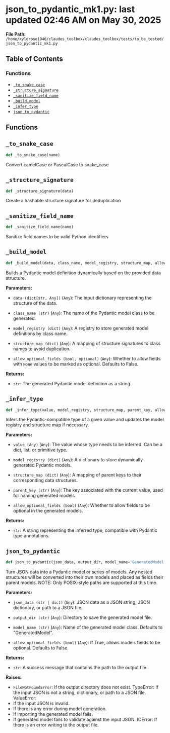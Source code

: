# json_to_pydantic_mk1.py: last updated 02:46 AM on May 30, 2025

**File Path:** `/home/kylerose1946/claudes_toolbox/claudes_toolbox/tests/to_be_tested/json_to_pydantic_mk1.py`

## Table of Contents

### Functions

- [`_to_snake_case`](#_to_snake_case)
- [`_structure_signature`](#_structure_signature)
- [`_sanitize_field_name`](#_sanitize_field_name)
- [`_build_model`](#_build_model)
- [`_infer_type`](#_infer_type)
- [`json_to_pydantic`](#json_to_pydantic)

## Functions

## `_to_snake_case`

```python
def _to_snake_case(name)
```

Convert camelCase or PascalCase to snake_case

## `_structure_signature`

```python
def _structure_signature(data)
```

Create a hashable structure signature for deduplication

## `_sanitize_field_name`

```python
def _sanitize_field_name(name)
```

Sanitize field names to be valid Python identifiers

## `_build_model`

```python
def _build_model(data, class_name, model_registry, structure_map, allow_optional_fields=False)
```

Builds a Pydantic model definition dynamically based on the provided data structure.

**Parameters:**

- `data (dict[str, Any])` (`Any`): The input dictionary representing the structure of the data.

- `class_name (str)` (`Any`): The name of the Pydantic model class to be generated.

- `model_registry (dict)` (`Any`): A registry to store generated model definitions by class name.

- `structure_map (dict)` (`Any`): A mapping of structure signatures to class names to avoid duplication.

- `allow_optional_fields (bool, optional)` (`Any`): Whether to allow fields with `None` values to be marked as optional. Defaults to False.

**Returns:**

- `str`: The generated Pydantic model definition as a string.

## `_infer_type`

```python
def _infer_type(value, model_registry, structure_map, parent_key, allow_optional_fields)
```

Infers the Pydantic-compatible type of a given value and updates the model registry
and structure map if necessary.

**Parameters:**

- `value (Any)` (`Any`): The value whose type needs to be inferred. Can be a dict, list, or primitive type.

- `model_registry (dict)` (`Any`): A dictionary to store dynamically generated Pydantic models.

- `structure_map (dict)` (`Any`): A mapping of parent keys to their corresponding data structures.

- `parent_key (str)` (`Any`): The key associated with the current value, used for naming generated models.

- `allow_optional_fields (bool)` (`Any`): Whether to allow fields to be optional in the generated models.

**Returns:**

- `str`: A string representing the inferred type, compatible with Pydantic type annotations.

## `json_to_pydantic`

```python
def json_to_pydantic(json_data, output_dir, model_name='GeneratedModel', allow_optional_fields=False)
```

Turn JSON data into a Pydantic model or series of models.
Any nested structures will be converted into their own models and placed as fields their parent models.
NOTE: Only POSIX-style paths are supported at this time.

**Parameters:**

- `json_data (str | dict)` (`Any`): JSON data as a JSON string, JSON dictionary, or path to a JSON file.

- `output_dir (str)` (`Any`): Directory to save the generated model file.

- `model_name (str)` (`Any`): Name of the generated model class. Defaults to "GeneratedModel".

- `allow_optional_fields (bool)` (`Any`): If True, allows models fields to be optional. Defaults to False.

**Returns:**

- `str`: A success message that contains the path to the output file.

**Raises:**

- `FileNotFoundError`: If the output directory does not exist.
TypeError: If the input JSON is not a string, dictionary, or path to a JSON file.
ValueError:
- If the input JSON is invalid.
- If there is any error during model generation.
- If importing the generated model fails.
- If generated model fails to validate against the input JSON.
IOError: If there is an error writing to the output file.
